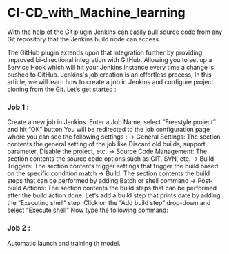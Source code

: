 # CI-CD_with_Machine_learning

With the help of the Git plugin Jenkins can easily pull source code from any Git repository that the Jenkins build node can access.

The GitHub plugin extends upon that integration further by providing improved bi-directional integration with GitHub. Allowing you to set up a Service Hook which will hit your Jenkins instance every time a change is pushed to GitHub.
Jenkins's job creation is an effortless process, In this article, we will learn how to create a job in Jenkins and configure project cloning from the Git.
Let’s get started :

### Job 1 :

Create a new job in Jenkins.
Enter a Job Name, select “Freestyle project” and hit “OK” button
You will be redirected to the job configuration page where you can see the following settings :
-> General Settings: The section contents the general setting of the job like Discard old builds, support parameter, Disable the project, etc.
-> Source Code Management: The section contents the source code options such as GIT, SVN, etc.
-> Build Triggers: The section contents trigger settings that trigger the build based on the specific condition match
-> Build: The section contents the build steps that can be performed by adding Batch or shell command
-> Post-build Actions: The section contents the build steps that can be performed after the build action done.
Let’s add a build step that prints date by adding the “Executing shell” step.
Click on the “Add build step” drop-down and select “Execute shell”
Now type the following command:


### Job 2 :
Automatic launch and training th model.



